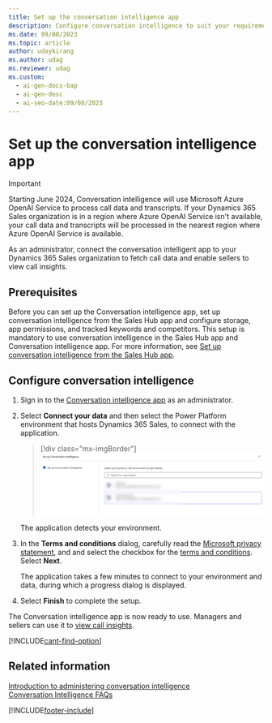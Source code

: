 ```yaml
---
title: Set up the conversation intelligence app
description: Configure conversation intelligence to suit your requirements by setting up storage, granting app permissions, and defining tracked keywords and competitors.
ms.date: 09/08/2023
ms.topic: article
author: udaykirang
ms.author: udag
ms.reviewer: udag
ms.custom:
  - ai-gen-docs-bap
  - ai-gen-desc
  - ai-seo-date:09/08/2023
---
```


# Set up the conversation intelligence app

> [!IMPORTANT]
> Starting June 2024, Conversation intelligence will use Microsoft Azure OpenAI Service to process call data and transcripts. If your Dynamics 365 Sales organization is in a region where Azure OpenAI Service isn't available, your call data and transcripts will be processed in the nearest region where Azure OpenAI Service is available.

As an administrator, connect the conversation intelligent app to your Dynamics 365 Sales organization to fetch call data and enable sellers to view call insights. 

## Prerequisites

Before you can set up the Conversation intelligence app, set up conversation intelligence from the Sales Hub app and configure storage, app permissions, and tracked keywords and competitors. This setup is mandatory to use conversation intelligence in the Sales Hub app and Conversation intelligence app. For more information, see [Set up conversation intelligence from the Sales Hub app](fre-setup-ci-sales-app.md).

## Configure conversation intelligence

1.	Sign in to the [Conversation intelligence app](https://sales.ai.dynamics.com/) as an administrator.  

3.	Select **Connect your data** and then select the Power Platform environment that hosts Dynamics 365 Sales, to connect with the application.  
    > [!div class="mx-imgBorder"]
    > ![Select the environment.](media/si-app-admin-connect-d365-organization.png "Select the environment")  
    
    The application detects your environment.  
5.	In the **Terms and conditions** dialog, carefully read the [Microsoft privacy statement](https://privacy.microsoft.com/privacystatement), and and select the checkbox for the [terms and conditions](https://www.microsoft.com/licensing/product-licensing/products). Select **Next**.
  
    The application takes a few minutes to connect to your environment and data, during which a progress dialog is displayed.

9.	Select **Finish** to complete the setup. 

The Conversation intelligence app is now ready to use. Managers and sellers can use it to [view call insights](view-and-understand-call-summary.md).

[!INCLUDE[cant-find-option](../includes/cant-find-option.md)] 

## Related information

[Introduction to administering conversation intelligence](intro-admin-guide-sales-insights.md#administer-conversation-intelligence)  
[Conversation Intelligence FAQs](faq-conversation-intelligence.md)

[!INCLUDE[footer-include](../includes/footer-banner.md)]
